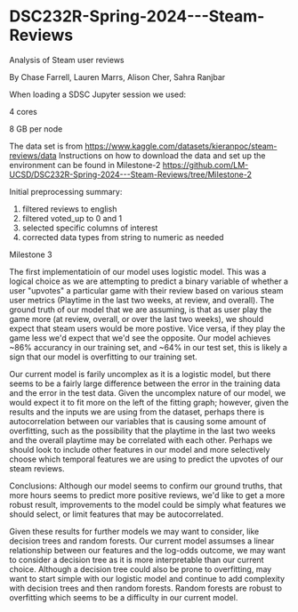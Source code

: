 # DSC232R-Spring-2024---Steam-Reviews
Analysis of Steam user reviews

By Chase Farrell, Lauren Marrs, Alison Cher, Sahra Ranjbar


When loading a SDSC Jupyter session we used:

4 cores

8 GB per node

The data set is from https://www.kaggle.com/datasets/kieranpoc/steam-reviews/data
Instructions on how to download the data and set up the environment can be found in Milestone-2
https://github.com/LM-UCSD/DSC232R-Spring-2024---Steam-Reviews/tree/Milestone-2

Initial preprocessing summary:
1. filtered reviews to english
2. filtered voted_up to 0 and 1
3. selected specific columns of interest
4. corrected data types from string to numeric as needed


Milestone 3 

The first implementatioin of our model uses logistic model. This was a logical choice as we are attempting to predict a binary variable of whether a user "upvotes" a particular game with their review based on various steam user metrics (Playtime in the last two weeks, at review, and overall). The ground truth of our model that we are assuming, is that as user play the game more (at review, overall, or over the last two weeks), we should expect that steam users would be more postive. Vice versa, if they play the game less we'd expect that we'd see the opposite. Our model achieves ~86% accurancy in our training set, and ~64% in our test set, this is likely a sign that our model is overfitting to our training set.

Our current model is farily uncomplex as it is a logistic model, but there seems to be a fairly large difference between the error in the training data and the error in the test data. Given the uncomplex nature of our model, we would expect it to fit more on the left of the fitting graph; however, given the results and the inputs we are using from the dataset, perhaps there is autocorrelation between our variables that is causing some amount of overfitting, such as the possibility that the playtime in the last two weeks and the overall playtime may be correlated with each other. Perhaps we should look to include other features in our model and more selectively choose which temporal features we are using to predict the upvotes of our steam reviews. 

Conclusions:
Although our model seems to confirm our ground truths, that more hours seems to predict more positive reviews, we'd like to get a more robust result, improvements to the model could be simply what features we should select, or limit features that may be autocorrelated.

Given these results for further models we may want to consider, like decision trees and random forests. Our current model assumses a linear relationship between our features and the log-odds outcome, we may want to consider a decision tree as it is more interpretable than our current choice. Although a decision tree could also be prone to overfitting, may want to start simple with our logistic model and continue to add complexity with decision trees and then random forests. Random forests are robust to overfitting which seems to be a difficulty in our current model.

